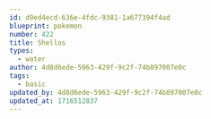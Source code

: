 ```yaml
---
id: d9ed4ecd-636e-4fdc-9381-1a677394f4ad
blueprint: pokemon
number: 422
title: Shellos
types:
  - water
author: 4d8d6ede-5963-429f-9c2f-74b897007e0c
tags:
  - basic
updated_by: 4d8d6ede-5963-429f-9c2f-74b897007e0c
updated_at: 1716512837
---
```

